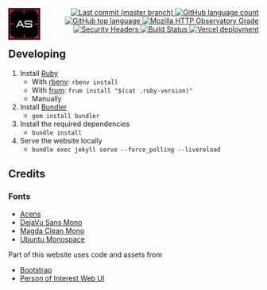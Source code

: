 <img align="left" src="https://github.com/Strappazzon/www/blob/master/static/img/avatar.png?raw=true" width="64px">

<div align="right">
  <a href="https://github.com/Strappazzon/www/commit">
    <img alt="Last commit (master branch)" src="https://img.shields.io/github/last-commit/Strappazzon/www/master?color=%2333a0ff&logo=git&logoColor=%23eee&style=for-the-badge">
  </a>
  <a href="https://github.com/Strappazzon/www">
    <img alt="GitHub language count" src="https://img.shields.io/github/languages/count/Strappazzon/www?color=%23f7ca03&logo=github&logoColor=%23eee&style=for-the-badge">
  </a>
  <a href="https://github.com/Strappazzon/www">
    <img alt="GitHub top language" src="https://img.shields.io/github/languages/top/Strappazzon/www?color=%23cccccc&logo=github&logoColor=%23eee&style=for-the-badge">
  </a>
  <a href="https://strappazzon.xyz">
    <img alt="Mozilla HTTP Observatory Grade" src="https://img.shields.io/mozilla-observatory/grade-score/strappazzon.xyz?color=1ecc00&logo=mozilla&logoColor=eee&style=for-the-badge">
  </a>
  <a href="https://strappazzon.xyz">
    <img alt="Security Headers" src="https://img.shields.io/security-headers?logo=letsencrypt&logoColor=eee&style=for-the-badge&url=http%3A%2F%2Fstrappazzon.xyz">
  </a>
  <a href="https://actions-badge.atrox.dev/Strappazzon/www/goto?ref=master">
    <img alt="Build Status" src="https://img.shields.io/endpoint.svg?url=https%3A%2F%2Factions-badge.atrox.dev%2FStrappazzon%2Fwww%2Fbadge%3Fref%3Dmaster&style=for-the-badge">
  </a>
  <a href="https://strappazzon.xyz">
    <img alt="Vercel deployment" src="https://img.shields.io/github/deployments/Strappazzon/www/Production?label=Vercel&logo=vercel&logoColor=eee&style=for-the-badge">
  </a>
</div>

## Developing

1. Install [Ruby](https://www.ruby-lang.org)
    * With [rbenv](https://github.com/rbenv/rbenv): `rbenv install`
    * With [frum](https://github.com/TaKO8Ki/frum): `frum install "$(cat .ruby-version)"`
    * Manually
2. Install [Bundler](https://bundler.io)
    * `gem install bundler`
3. Install the required dependencies
    * `bundle install`
4. Serve the website locally
    * `bundle exec jekyll serve --force_polling --livereload`

## Credits

### Fonts

* [Acens](https://www.dafont.com/acens.font)
* [DejaVu Sans Mono](https://www.fontsquirrel.com/fonts/dejavu-sans-mono)
* [Magda Clean Mono](https://www.myfonts.com/fonts/fontfont/ff-magda-clean-mono)
* [Ubuntu Monospace](https://design.ubuntu.com/font/)

Part of this website uses code and assets from

* [Bootstrap](https://github.com/twbs/bootstrap)
* [Person of Interest Web UI](https://github.com/Phreshhh/poi-web-ui)
